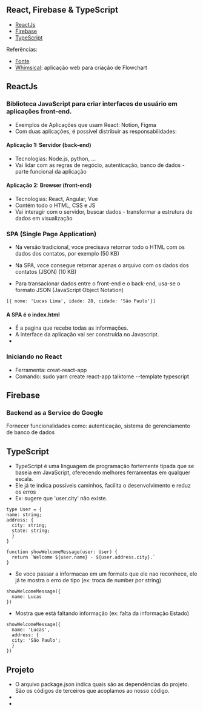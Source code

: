 ## React, Firebase & TypeScript

- [ReactJs](#react)
- [Firebase](#firebase)
- [TypeScript](#typescript)

Referências: 
- [Fonte](https://app.rocketseat.com.br/node/mission-react-js?fbclid=IwAR0QJRwQOXh3XIs9qYirdp_2SW5pn8SKyEpb823zl3h__3h85DmsuNpy6qQ)
- [Whimsical](https://whimsical.com/): aplicação web para criação de Flowchart

## <a name="react"></a>ReactJs
### Biblioteca JavaScript para criar interfaces de usuário em aplicações front-end.
- Exemplos de Aplicações que usam React: Notion, Figma
- Com duas aplicações, é possível distribuir as responsabilidades: 

#### Aplicação 1: Servidor (back-end)
- Tecnologias: Node.js, python, ...
- Vai lidar com as regras de negócio, autenticação, banco de dados - parte funcional da aplicação

#### Aplicação 2: Browser (front-end)
- Tecnologias: React, Angular, Vue
- Contém todo o HTML, CSS e JS
- Vai interagir com o servidor, buscar dados - transformar a estrutura de dados em visualização

### SPA (Single Page Application)

- Na versão tradicional, voce precisava retornar todo o HTML com os dados dos contatos, por exemplo (50 KB)

- Na SPA, voce consegue retornar apenas o arquivo com os dados dos contatos (JSON) (10 KB)
- Para transacionar dados entre o front-end e o back-end, usa-se o formato JSON (JavaScript Object Notation)
```
[{ nome: 'Lucas Lima', idade: 28, cidade: 'São Paulo'}]
```

#### A SPA é o index.html
- É a pagina que recebe todas as informações.
- A interface da aplicação vai ser construída no Javascript.
- 
### Iniciando no React
- Ferramenta: creat-react-app
- Comando: sudo yarn create react-app talktome --template typescript



## <a name="firebase"></a>Firebase
### Backend as a Service do Google
Fornecer funcionalidades como: autenticação, sistema de gerenciamento de banco de dados

## <a name="typescript"></a>TypeScript
- TypeScript é uma linguagem de programação fortemente tipada que se baseia em JavaScript, oferecendo melhores ferramentas em qualquer escala.
- Ele já te indica possíveis caminhos, facilita o desenvolvimento e reduz os erros 
- Ex: sugere que 'user.city' não existe.
```
type User = { 
name: string;
address: {
  city: string;
  state: string;
  }
}  

function showWelcomeMessage(user: User) {
  return `Welcome ${user.name} - ${user.address.city}.`
}
```
-  Se voce passar a informacao em um formato que ele nao reconhece, ele já te mostra o erro de tipo (ex: troca de number por string)
```
showWelcomeMessage({
  name: Lucas
}) 
```
-  Mostra que está faltando informação (ex: falta da informação Estado)
```
showWelcomeMessage({
  name: 'Lucas',
  address: {
  city: 'São Paulo';
  }
}) 
```
## <a name="projeto"></a>Projeto
- O arquivo package.json indica quais são as dependências do projeto. São os códigos de terceiros que acoplamos ao nosso código.
- 
- 
